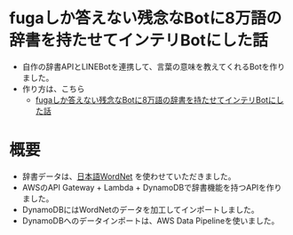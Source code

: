 # fugaしか答えない残念なBotに8万語の辞書を持たせてインテリBotにした話

- 自作の辞書APIとLINEBotを連携して、言葉の意味を教えてくれるBotを作りました。
- 作り方は、こちら
  - [fugaしか答えない残念なBotに8万語の辞書を持たせてインテリBotにした話](https://qiita.com/zgw426/items/5e9d9ed7c40d976d3055)


# 概要

- 辞書データは、[日本語WordNet](http://compling.hss.ntu.edu.sg/wnja/) を使わせていただきました。
- AWSのAPI Gateway + Lambda + DynamoDBで辞書機能を持つAPIを作りました。
- DynamoDBにはWordNetのデータを加工してインポートしました。
- DynamoDBへのデータインポートは、AWS Data Pipelineを使いました。
